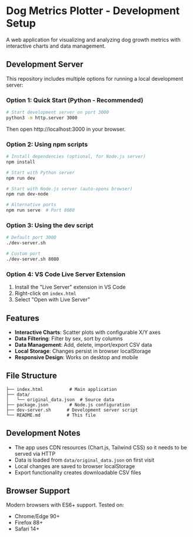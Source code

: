 # Dog Metrics Plotter - Development Setup

A web application for visualizing and analyzing dog growth metrics with interactive charts and data management.

## Development Server

This repository includes multiple options for running a local development server:

### Option 1: Quick Start (Python - Recommended)
```bash
# Start development server on port 3000
python3 -m http.server 3000
```
Then open http://localhost:3000 in your browser.

### Option 2: Using npm scripts
```bash
# Install dependencies (optional, for Node.js server)
npm install

# Start with Python server
npm run dev

# Start with Node.js server (auto-opens browser)
npm run dev-node

# Alternative ports
npm run serve  # Port 8080
```

### Option 3: Using the dev script
```bash
# Default port 3000
./dev-server.sh

# Custom port
./dev-server.sh 8080
```

### Option 4: VS Code Live Server Extension
1. Install the "Live Server" extension in VS Code
2. Right-click on `index.html`
3. Select "Open with Live Server"

## Features

- **Interactive Charts**: Scatter plots with configurable X/Y axes
- **Data Filtering**: Filter by sex, sort by columns
- **Data Management**: Add, delete, import/export CSV data  
- **Local Storage**: Changes persist in browser localStorage
- **Responsive Design**: Works on desktop and mobile

## File Structure

```
├── index.html          # Main application
├── data/
│   └── original_data.json  # Source data
├── package.json        # Node.js configuration
├── dev-server.sh      # Development server script
└── README.md          # This file
```

## Development Notes

- The app uses CDN resources (Chart.js, Tailwind CSS) so it needs to be served via HTTP
- Data is loaded from `data/original_data.json` on first visit
- Local changes are saved to browser localStorage
- Export functionality creates downloadable CSV files

## Browser Support

Modern browsers with ES6+ support. Tested on:
- Chrome/Edge 90+
- Firefox 88+
- Safari 14+
